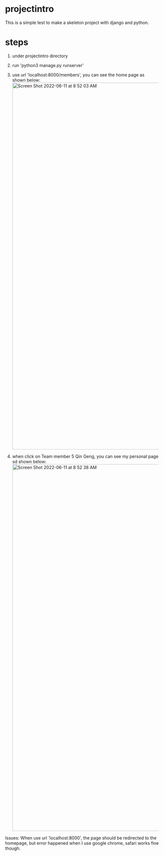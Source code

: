 # projectintro
This is a simple test to make a skeleton project with django and python.

# steps
1. under projectintro directory
2. run 'python3 manage.py runserver'
3. use url 'localhost:8000/members', you can see the home page as shown below:
   <img width="1200" alt="Screen Shot 2022-06-11 at 8 52 03 AM" src="https://user-images.githubusercontent.com/59033589/173195498-7bc547c0-abef-418f-b32a-def850185add.png">

4. when click on Team member 5 Qin Geng, you can see my personal page sd shown below:
   <img width="1200" alt="Screen Shot 2022-06-11 at 8 52 38 AM" src="https://user-images.githubusercontent.com/59033589/173195535-21343e26-3351-4430-9fee-0c677a60d892.png">

Issues: When use url 'localhost:8000', the page should be redirected to the homepage, but error happened when I use google chrome, safari works fine though.

